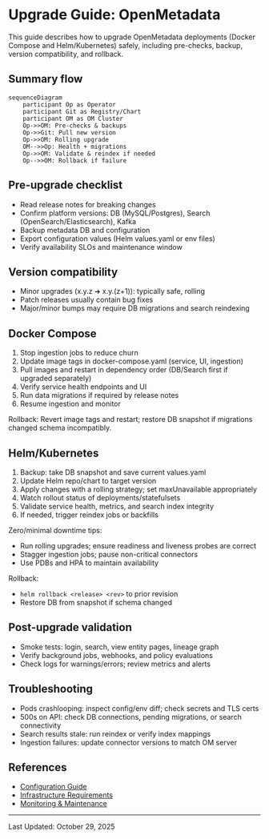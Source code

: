 ﻿# Upgrade Guide: OpenMetadata

This guide describes how to upgrade OpenMetadata deployments (Docker Compose and Helm/Kubernetes) safely, including pre-checks, backup, version compatibility, and rollback.

## Summary flow
```mermaid
sequenceDiagram
	participant Op as Operator
	participant Git as Registry/Chart
	participant OM as OM Cluster
	Op->>OM: Pre-checks & backups
	Op->>Git: Pull new version
	Op->>OM: Rolling upgrade
	OM-->>Op: Health + migrations
	Op->>OM: Validate & reindex if needed
	Op-->>OM: Rollback if failure
```

## Pre-upgrade checklist
- Read release notes for breaking changes
- Confirm platform versions: DB (MySQL/Postgres), Search (OpenSearch/Elasticsearch), Kafka
- Backup metadata DB and configuration
- Export configuration values (Helm values.yaml or env files)
- Verify availability SLOs and maintenance window

## Version compatibility
- Minor upgrades (x.y.z ➜ x.y.(z+1)): typically safe, rolling
- Patch releases usually contain bug fixes
- Major/minor bumps may require DB migrations and search reindexing

## Docker Compose
1) Stop ingestion jobs to reduce churn
2) Update image tags in docker-compose.yaml (service, UI, ingestion)
3) Pull images and restart in dependency order (DB/Search first if upgraded separately)
4) Verify service health endpoints and UI
5) Run data migrations if required by release notes
6) Resume ingestion and monitor

Rollback: Revert image tags and restart; restore DB snapshot if migrations changed schema incompatibly.

## Helm/Kubernetes
1) Backup: take DB snapshot and save current values.yaml
2) Update Helm repo/chart to target version
3) Apply changes with a rolling strategy; set maxUnavailable appropriately
4) Watch rollout status of deployments/statefulsets
5) Validate service health, metrics, and search index integrity
6) If needed, trigger reindex jobs or backfills

Zero/minimal downtime tips:
- Run rolling upgrades; ensure readiness and liveness probes are correct
- Stagger ingestion jobs; pause non-critical connectors
- Use PDBs and HPA to maintain availability

Rollback:
- `helm rollback <release> <rev>` to prior revision
- Restore DB from snapshot if schema changed

## Post-upgrade validation
- Smoke tests: login, search, view entity pages, lineage graph
- Verify background jobs, webhooks, and policy evaluations
- Check logs for warnings/errors; review metrics and alerts

## Troubleshooting
- Pods crashlooping: inspect config/env diff; check secrets and TLS certs
- 500s on API: check DB connections, pending migrations, or search connectivity
- Search results stale: run reindex or verify index mappings
- Ingestion failures: update connector versions to match OM server

## References
- [Configuration Guide](../04-deployment-operations/configuration-guide.md)
- [Infrastructure Requirements](../04-deployment-operations/infrastructure-requirements.md)
- [Monitoring & Maintenance](../04-deployment-operations/monitoring-maintenance.md)

---

Last Updated: October 29, 2025
